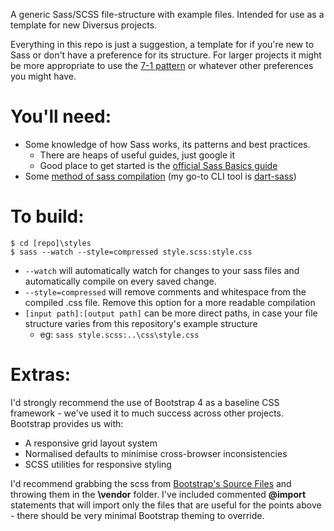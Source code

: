 A generic Sass/SCSS file-structure with example files. Intended for use as a template for new Diversus projects.

Everything in this repo is just a suggestion, a template for if you're new to Sass or don't have a preference for its structure. For larger projects it might be more appropriate to use the [7-1 pattern](https://sass-guidelin.es/#the-7-1-pattern) or whatever other preferences you might have.

# You'll need:
 - Some knowledge of how Sass works, its patterns and best practices.
	 - There are heaps of useful guides, just google it
	 - Good place to get started is the [official Sass Basics guide](https://sass-lang.com/guide)
- Some [method of sass compilation](https://sass-lang.com/install) (my go-to CLI tool is [dart-sass](https://github.com/sass/dart-sass/releases/latest))

# To build:	
    $ cd [repo]\styles
    $ sass --watch --style=compressed style.scss:style.css
 - `--watch` will automatically watch for changes to your sass files and automatically compile on every saved change.
 - `--style=compressed` will remove comments and whitespace from the compiled .css file. Remove this option for a more readable compilation
 - `[input path]:[output path]` can be more direct paths, in case your file structure varies from this repository's example structure
	 - eg: `sass style.scss:..\css\style.css`

# Extras:
I'd strongly recommend the use of Bootstrap 4 as a baseline CSS framework - we've used it to much success across other projects. Bootstrap provides us with:
 - A responsive grid layout system
 - Normalised defaults to minimise cross-browser inconsistencies
 - SCSS utilities for responsive styling

I'd recommend grabbing the scss from [Bootstrap's Source Files](https://getbootstrap.com/docs/4.3/getting-started/download/) and throwing them in the **\vendor** folder.
I've included commented **@import** statements that will import only the files that are useful for the points above - there should be very minimal Bootstrap theming to override.
